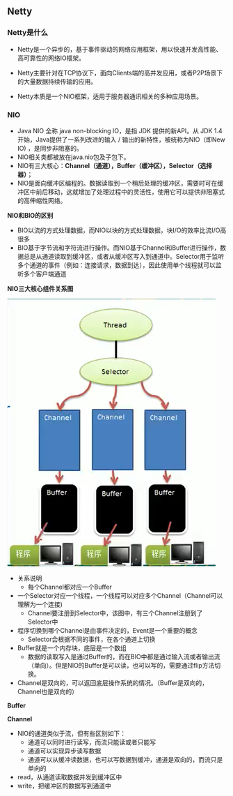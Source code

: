 ## Netty

### Netty是什么

* Netty是一个异步的，基于事件驱动的网络应用框架，用以快速开发高性能、高可靠性的网络IO框架。

* Netty主要针对在TCP协议下，面向Clients端的高并发应用，或者P2P场景下的大量数据持续传输的应用。

* Netty本质是一个NIO框架，适用于服务器通讯相关的多种应用场景。

  

### NIO

* Java NIO 全称 java non-blocking IO，是指 JDK 提供的新API。从 JDK 1.4 开始，Java提供了一系列改进的输入 / 输出的新特性，被统称为NIO（即New IO) ，是同步非阻塞的。
* NIO相关类都被放在java.nio包及子包下。
* NIO有三大核心：**Channel（通道），Buffer（缓冲区），Selector（选择器）**；
* NIO是面向缓冲区编程的。数据读取到一个稍后处理的缓冲区，需要时可在缓冲区中前后移动，这就增加了处理过程中的灵活性，使用它可以提供非阻塞式的高伸缩性网络。

**NIO和BIO的区别**

* BIO以流的方式处理数据，而NIO以块的方式处理数据，块I/O的效率比流I/O高很多
* BIO基于字节流和字符流进行操作。而NIO基于Channel和Buffer进行操作，数据总是从通道读取到缓冲区，或者从缓冲区写入到通道中。Selector用于监听多个通道的事件（例如：连接请求，数据到达），因此使用单个线程就可以监听多个客户端通道



**NIO三大核心组件关系图**

![](../img/netty/Channel-Buffer-Selector关系图.png)

* 关系说明
  * 每个Channel都对应一个Buffer
* 一个Selector对应一个线程，一个线程可以对应多个Channel（Channel可以理解为一个连接)
  * Channel要注册到Selector中，该图中，有三个Channel注册到了Selector中
* 程序切换到哪个Channel是由事件决定的，Event是一个重要的概念
  * Selector会根据不同的事件，在各个通道上切换
* Buffer就是一个内存块，底层是一个数组
  * 数据的读取写入是通过Buffer的，而在BIO中都是通过输入流或者输出流（单向）。但是NIO的Buffer是可以读，也可以写的，需要通过flip方法切换。
* Channel是双向的，可以返回底层操作系统的情况。（Buffer是双向的，Channel也是双向的）
  





**Buffer**







**Channel**

* NIO的通道类似于流，但有些区别如下：
  * 通道可以同时进行读写，而流只能读或者只能写
  * 通道可以实现异步读写数据
  * 通道可以从缓冲读数据，也可以写数据到缓冲，通道是双向的，而流只是单向的
* read，从通道读取数据并发到缓冲区中
* write，把缓冲区的数据写到通道中







